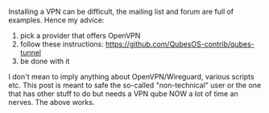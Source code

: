Installing a VPN can be difficult, the mailing list and forum are full 
of examples. Hence my advice:

1) pick a provider that offers OpenVPN
2) follow these instructions: 
https://github.com/QubesOS-contrib/qubes-tunnel
3) be done with it

I don't mean to imply anything about OpenVPN/Wireguard, various scripts 
etc. This post is meant to safe the so-called "non-technical" user or 
the one that has other stuff to do but needs a VPN qube NOW a lot of 
time an nerves. The above works.